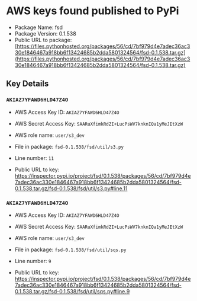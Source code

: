 # AWS keys found published to PyPi

* Package Name: fsd
* Package Version: 0.1.538
* Public URL to package: [https://files.pythonhosted.org/packages/56/cd/7bf979d4e7adec36ac330e1846467a918bb6f13424685b2dda5801324564/fsd-0.1.538.tar.gz](https://files.pythonhosted.org/packages/56/cd/7bf979d4e7adec36ac330e1846467a918bb6f13424685b2dda5801324564/fsd-0.1.538.tar.gz)

## Key Details

### `AKIAZ7YFAWD6HLD47Z4O`

* AWS Access Key ID: `AKIAZ7YFAWD6HLD47Z4O`
* AWS Secret Access Key: `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` 
* AWS role name: `user/s3_dev`
* File in package: `fsd-0.1.538/fsd/util/s3.py`
* Line number: `11`

* Public URL to key: https://inspector.pypi.io/project/fsd/0.1.538/packages/56/cd/7bf979d4e7adec36ac330e1846467a918bb6f13424685b2dda5801324564/fsd-0.1.538.tar.gz/fsd-0.1.538/fsd/util/s3.py#line.11



### `AKIAZ7YFAWD6HLD47Z4O`

* AWS Access Key ID: `AKIAZ7YFAWD6HLD47Z4O`
* AWS Secret Access Key: `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` 
* AWS role name: `user/s3_dev`
* File in package: `fsd-0.1.538/fsd/util/sqs.py`
* Line number: `9`

* Public URL to key: https://inspector.pypi.io/project/fsd/0.1.538/packages/56/cd/7bf979d4e7adec36ac330e1846467a918bb6f13424685b2dda5801324564/fsd-0.1.538.tar.gz/fsd-0.1.538/fsd/util/sqs.py#line.9


